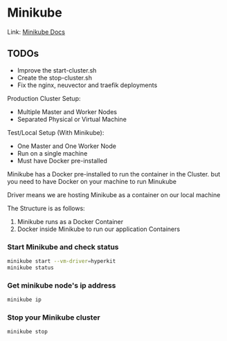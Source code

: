 # **Minikube**

Link: [Minikube Docs](https://minikube.sigs.k8s.io/docs/start/)

## TODOs

- Improve the start-cluster.sh
- Create the stop-cluster.sh
- Fix the nginx, neuvector and traefik deployments

Production Cluster Setup:

- Multiple Master and Worker Nodes
- Separated Physical or Virtual Machine

Test/Local Setup (With Minikube):

- One Master and One Worker Node
- Run on a single machine
- Must have Docker pre-installed

Minikube has a Docker pre-installed to run the container in the Cluster. but you need to have Docker on your machine to run Minukube

Driver means we are hosting Minikube as a container on our local machine

The Structure is as follows:

1. Minikube runs as a Docker Container
2. Docker inside Minikube to run our application Containers

### Start Minikube and check status

```bash
minikube start --vm-driver=hyperkit
minikube status
```

### Get minikube node's ip address

```bash
minikube ip
```

### Stop your Minikube cluster

```bash
minikube stop
```
